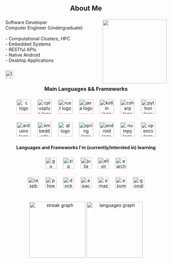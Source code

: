 <h2 align="center">About Me</h2>

###

<img align="right" height="200" src="https://cdn0.iconfinder.com/data/icons/flat-round-system/512/archlinux-512.png"  />

###

<p align="left">Software Developer<br>Computer Engineer (Undergraduate)<br><br>- Computational Clusters, HPC<br>- Embedded Systems<br>- RESTful APIs<br>- Native Android<br>- Desktop Applications</p>

###

<div align="left">
  <a href="https://www.linkedin.com/in/kauemiziara/" target="_blank">
    <img src="https://img.shields.io/static/v1?message=LinkedIn&logo=linkedin&label=&color=0077B5&logoColor=white&labelColor=&style=for-the-badge" height="25" alt="linkedin logo"  />
  </a>
</div>

###

<h3 align="center">Main Languages && Frameworks</h3>

###

<div align="center">
  <img src="https://cdn.jsdelivr.net/gh/devicons/devicon/icons/c/c-original.svg" height="45" alt="c logo"  />
  <img width="12" />
  <img src="https://cdn.jsdelivr.net/gh/devicons/devicon/icons/cplusplus/cplusplus-original.svg" height="45" alt="cplusplus logo"  />
  <img width="12" />
  <img src="https://cdn.jsdelivr.net/gh/devicons/devicon/icons/rust/rust-plain.svg" height="45" alt="rust logo"  />
  <img width="12" />
  <img src="https://cdn.jsdelivr.net/gh/devicons/devicon/icons/java/java-original.svg" height="45" alt="java logo"  />
  <img width="12" />
  <img src="https://cdn.jsdelivr.net/gh/devicons/devicon/icons/kotlin/kotlin-original.svg" height="45" alt="kotlin logo"  />
  <img width="12" />
  <img src="https://cdn.jsdelivr.net/gh/devicons/devicon/icons/csharp/csharp-original.svg" height="45" alt="csharp logo"  />
  <img width="12" />
  <img src="https://cdn.jsdelivr.net/gh/devicons/devicon/icons/python/python-original.svg" height="45" alt="python logo"  />
</div>

###

<div align="center">
  <img src="https://cdn.jsdelivr.net/gh/devicons/devicon/icons/arduino/arduino-original-wordmark.svg" height="45" alt="arduino logo"  />
  <img width="12" />
  <img src="https://cdn.jsdelivr.net/gh/devicons/devicon/icons/embeddedc/embeddedc-original-wordmark.svg" height="45" alt="embeddedc logo"  />
  <img width="12" />
  <img src="https://cdn.jsdelivr.net/gh/devicons/devicon/icons/qt/qt-original.svg" height="45" alt="qt logo"  />
  <img width="12" />
  <img src="https://cdn.jsdelivr.net/gh/devicons/devicon/icons/spring/spring-original.svg" height="45" alt="spring logo"  />
  <img width="12" />
  <img src="https://cdn.jsdelivr.net/gh/devicons/devicon/icons/android/android-plain.svg" height="45" alt="android logo"  />
  <img width="12" />
  <img src="https://cdn.jsdelivr.net/gh/devicons/devicon/icons/numpy/numpy-original.svg" height="45" alt="numpy logo"  />
  <img width="12" />
  <img src="https://cdn.jsdelivr.net/gh/devicons/devicon/icons/opencv/opencv-original.svg" height="45" alt="opencv logo"  />
</div>

###

<h4 align="center">Languages and Frameworks I'm (currently/intersted in) learning</h4>

###

<div align="center">
  <img src="https://cdn.jsdelivr.net/gh/devicons/devicon/icons/go/go-original-wordmark.svg" height="35" alt="go logo"  />
  <img width="12" />
  <img src="https://cdn.jsdelivr.net/gh/devicons/devicon/icons/zig/zig-original.svg" height="35" alt="zig logo"  />
  <img width="12" />
  <img src="https://cdn.jsdelivr.net/gh/devicons/devicon/icons/julia/julia-original.svg" height="35" alt="julia logo"  />
  <img width="12" />
  <img src="https://cdn.jsdelivr.net/gh/devicons/devicon/icons/elixir/elixir-original.svg" height="35" alt="elixir logo"  />
  <img width="12" />
  <img src="https://cdn.jsdelivr.net/gh/devicons/devicon/icons/aarch64/aarch64-original.svg" height="35" alt="aarch64 logo"  />
</div>

###

<div align="center">
  <img src="https://cdn.jsdelivr.net/gh/devicons/devicon/icons/raspberrypi/raspberrypi-original.svg" height="35" alt="raspberrypi logo"  />
  <img width="12" />
  <img src="https://cdn.jsdelivr.net/gh/devicons/devicon/icons/phoenix/phoenix-original.svg" height="35" alt="phoenix logo"  />
  <img width="12" />
  <img src="https://cdn.jsdelivr.net/gh/devicons/devicon/icons/docker/docker-original.svg" height="35" alt="docker logo"  />
  <img width="12" />
  <img src="https://cdn.jsdelivr.net/gh/devicons/devicon/icons/apachekafka/apachekafka-original.svg" height="35" alt="apachekafka logo"  />
  <img width="12" />
  <img src="https://cdn.jsdelivr.net/gh/devicons/devicon/icons/amazonwebservices/amazonwebservices-original.svg" height="35" alt="amazonwebservices logo"  />
  <img width="12" />
  <img src="https://cdn.jsdelivr.net/gh/devicons/devicon/icons/azure/azure-original.svg" height="35" alt="azure logo"  />
  <img width="12" />
  <img src="https://cdn.jsdelivr.net/gh/devicons/devicon/icons/googlecloud/googlecloud-original.svg" height="35" alt="googlecloud logo"  />
</div>

###

<br clear="both">

<div align="center">
  <img src="https://streak-stats.demolab.com?user=KaueMiziara&locale=en&mode=daily&theme=dark&hide_border=false&border_radius=5" height="175" alt="streak graph"  />
  <img src="https://github-readme-stats.vercel.app/api/top-langs?username=KaueMiziara&locale=en&hide_title=false&layout=compact&card_width=320&langs_count=6&theme=dark&hide_border=false" height="175" alt="languages graph"  />
</div>

###
